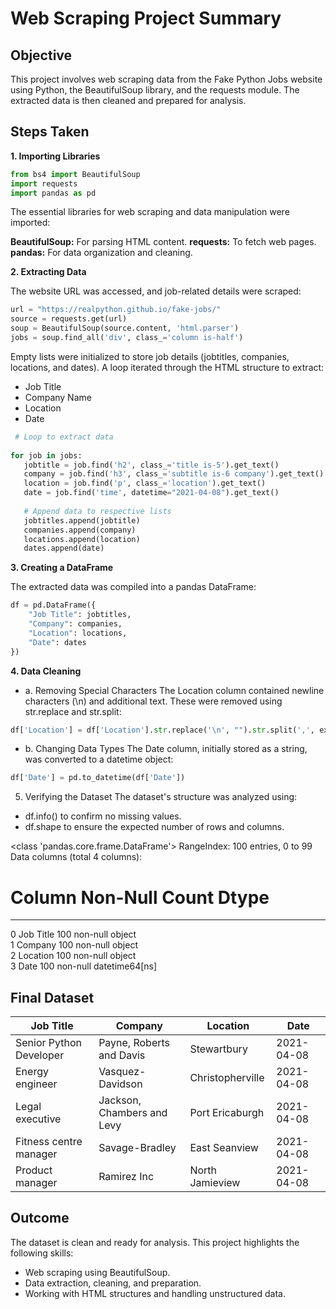 
# Web Scraping Project Summary

## Objective

This project involves web scraping data from the Fake Python Jobs website using Python, the BeautifulSoup library, and the requests module. The extracted data is then cleaned and prepared for analysis.

## Steps Taken

**1. Importing Libraries**
   
```python
from bs4 import BeautifulSoup
import requests
import pandas as pd
```
The essential libraries for web scraping and data manipulation were imported:

**BeautifulSoup:** For parsing HTML content.
**requests:** To fetch web pages.
**pandas:** For data organization and cleaning.

**2. Extracting Data**

The website URL was accessed, and job-related details were scraped:

```python
url = "https://realpython.github.io/fake-jobs/"
source = requests.get(url)
soup = BeautifulSoup(source.content, 'html.parser')
jobs = soup.find_all('div', class_='column is-half')
```
Empty lists were initialized to store job details (jobtitles, companies, locations, and dates). A loop iterated through the HTML structure to extract:

- Job Title
- Company Name
- Location
- Date

 ```python
  # Loop to extract data
  
for job in jobs:
    jobtitle = job.find('h2', class_='title is-5').get_text()
    company = job.find('h3', class_='subtitle is-6 company').get_text()
    location = job.find('p', class_='location').get_text()
    date = job.find('time', datetime="2021-04-08").get_text()
    
    # Append data to respective lists
    jobtitles.append(jobtitle)
    companies.append(company)
    locations.append(location)
    dates.append(date)
```
**3. Creating a DataFrame**

The extracted data was compiled into a pandas DataFrame:

```python
df = pd.DataFrame({
    "Job Title": jobtitles,
    "Company": companies,
    "Location": locations,
    "Date": dates
})
```
**4. Data Cleaning**

- a. Removing Special Characters
The Location column contained newline characters (\n) and additional text. These were removed using str.replace and str.split:

```python
df['Location'] = df['Location'].str.replace('\n', "").str.split(',', expand=True)[0]
```
- b. Changing Data Types
The Date column, initially stored as a string, was converted to a datetime object:

```python
df['Date'] = pd.to_datetime(df['Date'])
```
5. Verifying the Dataset
The dataset's structure was analyzed using:

  - df.info() to confirm no missing values.
  - df.shape to ensure the expected number of rows and columns.

<class 'pandas.core.frame.DataFrame'>
RangeIndex: 100 entries, 0 to 99
Data columns (total 4 columns):

 #   Column     Non-Null Count  Dtype         
---  ------     --------------  -----         
 0   Job Title  100 non-null    object        
 1   Company    100 non-null    object        
 2   Location   100 non-null    object        
 3   Date       100 non-null    datetime64[ns]

 ## Final Dataset

| Job Title                 | Company                        | Location         | Date       |
|---------------------------|--------------------------------|------------------|------------|
| Senior Python Developer   | Payne, Roberts and Davis      | Stewartbury      | 2021-04-08 |
| Energy engineer           | Vasquez-Davidson              | Christopherville | 2021-04-08 |
| Legal executive           | Jackson, Chambers and Levy    | Port Ericaburgh  | 2021-04-08 |
| Fitness centre manager    | Savage-Bradley                | East Seanview    | 2021-04-08 |
| Product manager           | Ramirez Inc                   | North Jamieview  | 2021-04-08 |


## Outcome
The dataset is clean and ready for analysis. This project highlights the following skills:

  - Web scraping using BeautifulSoup.
  - Data extraction, cleaning, and preparation.
  - Working with HTML structures and handling unstructured data.





